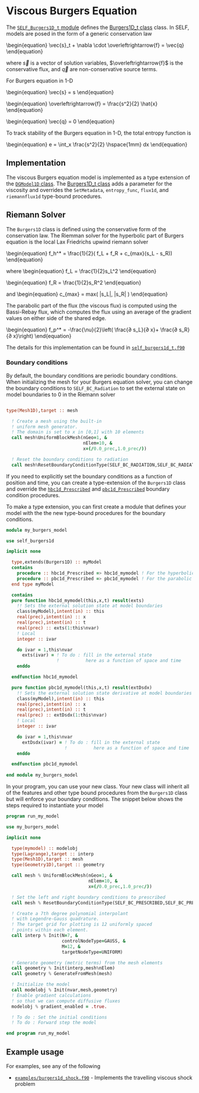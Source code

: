 # Viscous Burgers Equation

The [`SELF_Burgers1D_t` module](../ford/module/self_burgers1d_t.html) defines the [Burgers1D_t class](ford/type/burgers1d_t.html) class. In SELF, models are posed in the form of a generic conservation law

\begin{equation}
\vec{s}_t + \nabla \cdot \overleftrightarrow{f} = \vec{q}
\end{equation}

where $\vec{s}$ is a vector of solution variables, $\overleftrightarrow{f}$ is the conservative flux, and $\vec{q}$ are non-conservative source terms. 

For Burgers equation in 1-D

\begin{equation}
\vec{s} = s
\end{equation}

\begin{equation}
\overleftrightarrow{f} = \frac{s^2}{2} \hat{x}
\end{equation}

\begin{equation}
\vec{q} = 0
\end{equation}

To track stability of the Burgers equation in 1-D, the total entropy function is

\begin{equation}
e = \int_x \frac{s^2}{2} \hspace{1mm} dx
\end{equation}

## Implementation
The viscous Burgers equation model is implemented as a type extension of the [`DGModel1D` class](../ford/type/dgmodel1d_t.html). The [Burgers1D_t class](ford/type/burgers1d_t.html) adds a parameter for the viscosity and overrides the `SetMetadata`, `entropy_func`, `flux1d`, and `riemannflux1d` type-bound procedures.

## Riemann Solver
The `Burgers1D` class is defined using the conservative form of the conservation law. The Riemman solver for the hyperbolic part of Burgers equation is the local Lax Friedrichs upwind riemann solver

\begin{equation}
f_h^* = \frac{1}{2}( f_L + f_R + c_{max}(s_L - s_R))
\end{equation}

where 
\begin{equation}
f_L = \frac{1}{2}s_L^2
\end{equation}

\begin{equation}
f_R = \frac{1}{2}s_R^2
\end{equation}

and 
\begin{equation}
c_{max} = max( |s_L|, |s_R| )
\end{equation}

The parabolic part of the flux (the viscous flux) is computed using the Bassi-Rebay flux, which computes the flux using an average of the gradient values on either side of the shared edge.

\begin{equation}
f_p^* = -\frac{\nu}{2}\left( \frac{∂ s_L}{∂ x}+ \frac{∂ s_R}{∂ x}\right)
\end{equation}

The details for this implementation can be found in [`self_burgers1d_t.f90`](../ford/sourcefile/self_burgers1d_t.f90.html)

### Boundary conditions
By default, the boundary conditions are periodic boundary conditions. When initializing the mesh for your Burgers equation solver, you can change the boundary conditions to `SELF_BC_Radiation` to set the external state on model boundaries to 0 in the Riemann solver

```fortran

type(Mesh1D),target :: mesh

  ! Create a mesh using the built-in
  ! uniform mesh generator.
  ! The domain is set to x in [0,1] with 10 elements
  call mesh%UniformBlockMesh(nGeo=1, &
                             nElem=10, &
                             x=(/0.0_prec,1.0_prec/))

  ! Reset the boundary conditions to radiation
  call mesh%ResetBoundaryConditionType(SELF_BC_RADIATION,SELF_BC_RADIATION)

```

If you need to explicitly set the boundary conditions as a function of position and time, you can create a type-extension of the `Burgers1D` class and override the [`hbc1d_Prescribed`](../ford/proc/hbc1d_prescribed_model.html) and [`pbc1d_Prescribed`](../ford/proc/pbc1d_prescribed_model.html) boundary condition procedures.

To make a type extension, you can first create a module that defines your model with the the new type-bound procedures for the boundary conditions.

```fortran
module my_burgers_model

use self_burgers1d

implicit none

  type,extends(Burgers1D) :: myModel
  contains
    procedure :: hbc1d_Prescribed => hbc1d_mymodel ! For the hyperbolic part
    procedure :: pbc1d_Prescribed => pbc1d_mymodel ! For the parabolic part
  end type myModel

  contains
  pure function hbc1d_mymodel(this,x,t) result(exts)
    !! Sets the external solution state at model boundaries
    class(myModel),intent(in) :: this
    real(prec),intent(in) :: x
    real(prec),intent(in) :: t
    real(prec) :: exts(1:this%nvar)
    ! Local
    integer :: ivar

    do ivar = 1,this%nvar
      exts(ivar) = ! To do : fill in the external state 
                   !          here as a function of space and time
    enddo

  endfunction hbc1d_mymodel

  pure function pbc1d_mymodel(this,x,t) result(extDsdx)
    !! Sets the external solution state derivative at model boundaries
    class(myModel),intent(in) :: this
    real(prec),intent(in) :: x
    real(prec),intent(in) :: t
    real(prec) :: extDsdx(1:this%nvar)
    ! Local
    integer :: ivar

    do ivar = 1,this%nvar
      extDsdx(ivar) = ! To do : fill in the external state 
                      !          here as a function of space and time
    enddo

  endfunction pbc1d_mymodel
  
end module my_burgers_model
```

In your program, you can use your new class. Your new class will inherit all of the features and other type bound procedures from the `Burgers1D` class but will enforce your boundary conditions. The snippet below shows the steps required to instantiate your model

```fortran
program run_my_model

use my_burgers_model

implicit none

  type(mymodel) :: modelobj
  type(Lagrange),target :: interp
  type(Mesh1D),target :: mesh
  type(Geometry1D),target :: geometry

  call mesh % UniformBlockMesh(nGeo=1, &
                               nElem=10, &
                               x=(/0.0_prec,1.0_prec/))

  ! Set the left and right boundary conditions to prescribed
  call mesh % ResetBoundaryConditionType(SELF_BC_PRESCRIBED,SELF_BC_PRESCRIBED)

  ! Create a 7th degree polynomial interpolant
  ! with Legendre-Gauss quadrature.
  ! The target grid for plotting is 12 uniformly spaced
  ! points within each element.
  call interp % Init(N=7, &
                     controlNodeType=GAUSS, &
                     M=12, &
                     targetNodeType=UNIFORM)

  ! Generate geometry (metric terms) from the mesh elements
  call geometry % Init(interp,mesh%nElem)
  call geometry % GenerateFromMesh(mesh)

  ! Initialize the model
  call modelobj % Init(nvar,mesh,geometry)
  ! Enable gradient calculations
  ! so that we can compute diffusive fluxes
  modelobj % gradient_enabled = .true.

  ! To do : Set the initial conditions
  ! To do : Forward step the model

end program run_my_model
```



## Example usage

For examples, see any of the following

* [`examples/burgers1d_shock.f90`](https://github.com/FluidNumerics/SELF/blob/main/examples/burgers1d_shock.f90) - Implements the travelling viscous shock problem